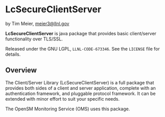 LcSecureClientServer
=========================
by Tim Meier, [meier3@llnl.gov](mailto:meier3@llnl.gov)

**LcSecureClientServer** is java package that provides basic client/server functionality over TLS/SSL.

Released under the GNU LGPL, `LLNL-CODE-673346`.  See the `LICENSE`
file for details.

Overview
-------------------------

The Client/Server Library (LcSecureClientServer) is a full package that provides both sides of
a client and server application, complete with an authentication framework, and pluggable protocol
framework. It can be extended with minor effort to suit your specific needs.

The OpenSM Monitoring Service (OMS) uses this package.

